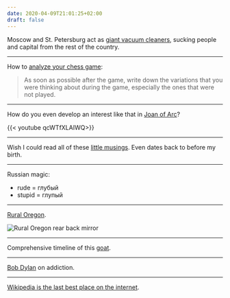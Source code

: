```yaml
---
date: 2020-04-09T21:01:25+02:00
draft: false
---
```


Moscow and St. Petersburg act as [giant vacuum cleaners](http://www.nytimes.com/newsgraphics/2013/10/13/russia/index.html), sucking people and capital from the rest of the country.

---

How to [analyze your chess game](https://chess.stackexchange.com/questions/188/how-do-i-analyze-my-game-after-playing):

> As soon as possible after the game, write down the variations that you were thinking about during the game, especially the ones that were not played. 

---

How do you even develop an interest like that in [Joan of Arc](https://asinusdocet.tv/joan-of-arc-2/)?

{{< youtube qcWTfXLAIWQ>}}

---

Wish I could read all of these [little musings](https://www.nytimes.com/2020/03/29/nyregion/metropolitan-diary.html). Even dates back to before my birth.

---

Russian magic:

- rude = глубый
- stupid = глупый

---

[Rural Oregon](https://www.nytimes.com/2020/04/04/business/coronavirus-rural-america-oregon.html?action=click&module=Top%20Stories&pgtype=Homepage).

![Rural Oregon rear back mirror](/rural-oregon-rear-back-mirror.jpg)

---

Comprehensive timeline of this [goat](https://en.wikipedia.org/wiki/G%C3%A4vle_goat).

---

[Bob Dylan](https://www.frominsultstorespect.com/2016/07/07/bob-dylan-on-addiction/) on addiction.

---

[Wikipedia is the last best place on the internet](https://www.wired.com/story/wikipedia-online-encyclopedia-best-place-internet/).